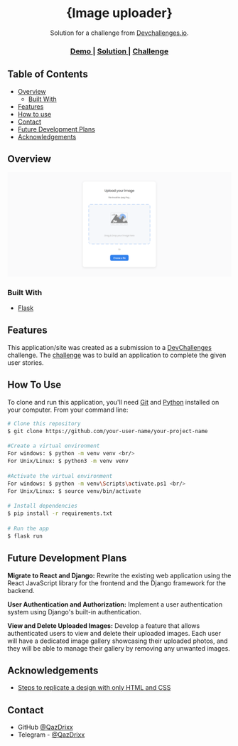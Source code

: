 <!-- Please update value in the {}  -->

<h1 align="center">{Image uploader}</h1>

<div align="center">
   Solution for a challenge from  <a href="http://devchallenges.io" target="_blank">Devchallenges.io</a>.
</div>

<div align="center">
  <h3>
    <a href="https://{your-demo-link.your-domain}">
      Demo
    </a>
    <span> | </span>
    <a href="https://{your-url-to-the-solution}">
      Solution
    </a>
    <span> | </span>
    <a href="https://devchallenges.io/challenges/O2iGT9yBd6xZBrOcVirx">
      Challenge
    </a>
  </h3>
</div>

<!-- TABLE OF CONTENTS -->

## Table of Contents

- [Overview](#overview)
  - [Built With](#built-with)
- [Features](#features)
- [How to use](#how-to-use)
- [Contact](#contact)
- [Future Development Plans](#future-development-plans)
- [Acknowledgements](#acknowledgements)

<!-- OVERVIEW -->

## Overview

![screenshot](/static/img/solution-screenshot.png)

<!-- Introduce your projects by taking a screenshot or a gif. Try to tell visitors a story about your project by answering:

- Where can I see your demo?
- What was your experience?
- What have you learned/improved?
- Your wisdom? :) -->

### Built With

<!-- This section should list any major frameworks that you built your project using. Here are a few examples.-->

- [Flask](https://flask.palletsprojects.com/en/2.3.x/)

## Features

<!-- List the features of your application or follow the template. Don't share the figma file here :) -->

This application/site was created as a submission to a [DevChallenges](https://devchallenges.io/challenges) challenge. The [challenge](https://devchallenges.io/challenges/O2iGT9yBd6xZBrOcVirx) was to build an application to complete the given user stories.

## How To Use

<!-- Example: -->

To clone and run this application, you'll need [Git](https://git-scm.com) and [Python](https://www.python.org) installed on your computer. From your command line:

```bash
# Clone this repository
$ git clone https://github.com/your-user-name/your-project-name

#Create a virtual environment
For windows: $ python -m venv venv <br/>
For Unix/Linux: $ python3 -m venv venv

#Activate the virtual environment
For windows: $ python -m venv\Scripts\activate.ps1 <br/>
For Unix/Linux: $ source venv/bin/activate

# Install dependencies
$ pip install -r requirements.txt

# Run the app
$ flask run
```

## Future Development Plans
<b>Migrate to React and Django:</b> Rewrite the existing web application using the React JavaScript library for the frontend and the Django framework for the backend.

<b>User Authentication and Authorization:</b> Implement a user authentication system using Django's built-in authentication.

<b>View and Delete Uploaded Images:</b> Develop a feature that allows authenticated users to view and delete their uploaded images. Each user will have a dedicated image gallery showcasing their uploaded photos, and they will be able to manage their gallery by removing any unwanted images.

## Acknowledgements

<!-- This section should list any articles or add-ons/plugins that helps you to complete the project. This is optional but it will help you in the future. For example -->

- [Steps to replicate a design with only HTML and CSS](https://devchallenges-blogs.web.app/how-to-replicate-design/)


## Contact

- GitHub [@QazDrixx](https://{github.com/your-usermame})
- Telegram - [@QazDrixx](https://t.me/QazDrixx)


